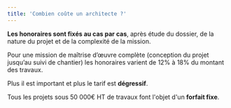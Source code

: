 ```yaml
---
title: 'Combien coûte un architecte ?'
---
```


**Les honoraires sont fixés au cas par cas**, après étude du dossier, de la nature du projet et de la complexité de la mission.

Pour une mission de maîtrise d’œuvre complète (conception du projet jusqu’au suivi de chantier) les honoraires varient de 12% à 18% du montant des travaux. 

Plus il est important et plus le tarif est **dégressif**.

Tous les projets sous 50 000€ HT de travaux font l'objet d'un **forfait fixe**.
